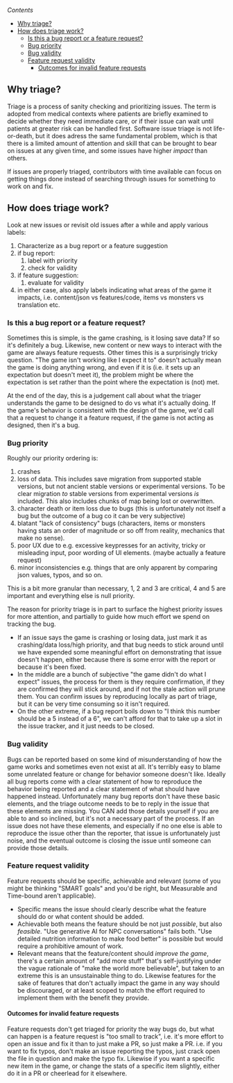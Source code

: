<!-- START doctoc generated TOC please keep comment here to allow auto update -->
<!-- DON'T EDIT THIS SECTION, INSTEAD RE-RUN doctoc TO UPDATE -->
*Contents*

- [Why triage?](#why-triage)
- [How does triage work?](#how-does-triage-work)
  - [Is this a bug report or a feature request?](#is-this-a-bug-report-or-a-feature-request)
  - [Bug priority](#bug-priority)
  - [Bug validity](#bug-validity)
  - [Feature request validity](#feature-request-validity)
    - [Outcomes for invalid feature requests](#outcomes-for-invalid-feature-requests)

<!-- END doctoc generated TOC please keep comment here to allow auto update -->

## Why triage?

Triage is a process of sanity checking and prioritizing issues. The term is adopted from medical contexts where patients are briefly examined to decide whether they need immediate care, or if their issue can wait until patients at greater risk can be handled first.
Software issue triage is not life-or-death, but it does adress the same fundamental problem, which is that there is a limited amount of attention and skill that can be brought to bear on issues at any given time, and some issues have higher *impact* than others.

If issues are properly triaged, contributors with time available can focus on getting things done instead of searching through issues for something to work on and fix.

## How does triage work?
Look at new issues or revisit old issues after a while and apply various labels:
1. Characterize as a bug report or a feature suggestion
2. if bug report:
    1. label with priority
    2. check for validity
3. if feature suggestion:
    1. evaluate for validity
4. in either case, also apply labels indicating what areas of the game it impacts, i.e. content/json vs features/code, items vs monsters vs translation etc.

### Is this a bug report or a feature request?
Sometimes this is simple, is the game crashing, is it losing save data? If so it's definitely a bug.
Likewise, new content or new ways to interact with the game are always feature requests.
Other times this is a surprisingly tricky question. "The game isn't working like I expect it to" doesn't actually mean the game is doing anything wrong, and even if it is (i.e. it sets up an expectation but doesn't meet it), the problem might be where the expectation is set rather than the point where the expectation is (not) met.

At the end of the day, this is a judgement call about what the triager understands the game to be designed to do vs what it's actually doing. If the game's behavior is consistent with the design of the game, we'd call that a request to change it a feature request, if the game is not acting as designed, then it's a bug.

### Bug priority
Roughly our priority ordering is:
1. crashes
2. loss of data. This includes save migration from supported stable versions, but not ancient stable versions or experimental versions. To be clear migration *to* stable versions from experimental versions *is* included. This also includes chunks of map being lost or overwritten.
3. character death or item loss due to bugs (this is unfortunately not itself a bug but the outcome of a bug co it can be very subjective)
4. blatant "lack of consistency" bugs (characters, items or monsters having stats an order of magnitude or so off from reality, mechanics that make no sense).
5. poor UX due to e.g. excessive keypresses for an activity, tricky or misleading input, poor wording of UI elements. (maybe actually a feature request)
6. minor inconsistencies e.g. things that are only apparent by comparing json values, typos, and so on.

This is a bit more granular than necessary, 1, 2 and 3 are critical, 4 and 5 are important and everything else is null priority.

The reason for priority triage is in part to surface the highest priority issues for more attention, and partially to guide how much effort we spend on tracking the bug.
- If an issue says the game is crashing or losing data, just mark it as crashing/data loss/high priority, and that bug needs to stick around until we have expended some meaningful effort on demonstrating that issue doesn't happen, either because there is some error with the report or because it's been fixed.
- In the middle are a bunch of subjective "the game didn't do what I expect" issues, the process for them is they require confirmation, if they are confirmed they will stick around, and if not the stale action will prune them. You can confirm issues by reproducing locally as part of triage, but it can be very time consuming so it isn't required.
- On the other extreme, if a bug report boils down to "I think this number should be a 5 instead of a 6", we can't afford for that to take up a slot in the issue tracker, and it just needs to be closed.

### Bug validity
Bugs can be reported based on some kind of misunderstanding of how the game works and sometimes even not exist at all. It's terribly easy to blame some unrelated feature or change for behavior someone doesn't like.
Ideally all bug reports come with a clear statement of how to reproduce the behavior being reported and a clear statement of what should have happened instead. Unfortunately many bug reports don't have these basic elements, and the triage outcome needs to be to reply in the issue that these elements are missing.
You CAN add those details yourself if you are able to and so inclined, but it's not a necessary part of the process.
If an issue does not have these elements, and especially if no one else is able to reproduce the issue other than the reporter, that issue is unfortunately just noise, and the eventual outcome is closing the issue until someone can provide those details.

### Feature request validity
Feature requests should be specific, achievable and relevant (some of you might be thinking "SMART goals" and you'd be right, but Measurable and Time-bound aren't applicable).  
- Specific means the issue should clearly describe what the feature should do or what content should be added.  
- Achievable both means the feature should be not just *possible*, but also *feasible*. "Use generative AI for NPC conversations" fails both. "Use detailed nutrition information to make food better" is possible but would require a prohibitive amount of work.  
- Relevant means that the feature/content should *improve the game*, there's a certain amount of "add more stuff" that's self-justifying under the vague rationale of "make the world more believable", but taken to an extreme this is an unsustainable thing to do. Likewise features for the sake of features that don't actually impact the game in any way should be discouraged, or at least scoped to match the effort required to implement them with the benefit they provide.

#### Outcomes for invalid feature requests
Feature requests don't get triaged for priority the way bugs do, but what can happen is a feature request is "too small to track", i.e. it's more effort to open an issue and fix it than to just make a PR, so just make a PR.
i.e. if you want to fix typos, don't make an issue reporting the typos, just crack open the file in question and make the typo fix.
Likewise if you want a specific new item in the game, or change the stats of a specific item slightly, either do it in a PR or cheerlead for it elsewhere.
